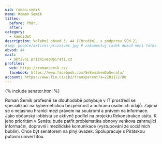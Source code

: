 ```yaml
---
uid: roman.semik
name: Roman Šemík
titles:
  before: PhDr.
  after:
category:
  - kandidat
description: Volební obvod č. 44 (Chrudim), s podporou SEN 21
#img: people/aktivni-priznivec.jpg # zakomentuj radek dokud není fotka
obvod: 44
mail:
  - aktivni.priznivec@pirati.cz
profiles:
  web: https://romansemik.cz/
  facebook: https://www.facebook.com/SeSemikemDoSenatu/
account: https://www.fio.cz/ib2/transparent?a=2201172780
---
```


{% include senator.html %} 

Roman Šemík profesně se dlouhodobě pohybuje v IT prostředí se specializací na kybernetickou bezpečnost a ochranu osobních údajů. Zajímá se o nejasnou hranici mezi právem na soukromí a právem na informace. Jako občanský lobbista se aktivně podílel na projektu Rekonstrukce státu.  K jeho prioritám v Senátu bude patřit problematika obnovy venkova zahrnující informační, dopravní i mezilidské komunikace (vystupování ze sociálních bublin). Chce být senátorem na plný úvazek. Spolupracuje s Pirátskou putovní univerzitou.

